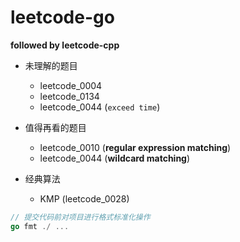 # leetcode-go
**followed by leetcode-cpp**

- 未理解的题目
    - leetcode_0004
    - leetcode_0134
    - leetcode_0044 (`exceed time`)
    
- 值得再看的题目
    - leetcode_0010 (**regular expression matching**)
    - leetcode_0044 (**wildcard matching**)
    

- 经典算法
    - KMP (leetcode_0028)

```go
// 提交代码前对项目进行格式标准化操作
go fmt ./ ...
```